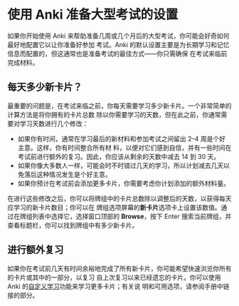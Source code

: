 # 使用 Anki 准备大型考试的设置

如果你开始使用 Anki 来帮助准备几周或几个月后的大型考试，你可能会好奇如何最好地配置它以让你准备好参加
考试。Anki 的默认设置主要是为长期学习和记忆信息而配置的，但这通常也是准备考试的最佳方式——你只需确保
在考试来临前完成材料。

## 每天多少新卡片？

最重要的问题是，在考试来临之前，你每天需要学习多少新卡片。一个非常简单的计算方法是将你拥有的卡片总数
除以你需要学习的天数，但在此之前，你通常需要对学习天数进行几个修改：

- 如果你有时间，通常在学习最后的新材料和参加考试之间留出 2–4 周是个好主意。这样，你有时间整合所有材
  料，以便对它们感到自信，并有一些时间在考试前进行额外的复习。因此，你应该从剩余的天数中减去 14 到
  30 天。
- 如果你像大多数人一样，可能会时不时错过几天的学习，所以计划减去几天以免落后这种情况发生是个好主意。
- 如果你预计在考试前会添加更多卡片，你需要考虑你计划添加的额外材料量。

在进行这些修改之后，你可以将牌组中的卡片总数除以调整后的天数，以获得每天应学习的新卡片数目；你可以在
牌组选项屏幕的**新卡片**选项卡上设置该数值。通过在牌组列表中选择它，选择窗口顶部的 **Browse**，按下
Enter 搜索当前牌组，并查看标题栏，你可以找到牌组中有多少新卡片。

## 进行额外复习

如果你在考试前几天有时间余裕地完成了所有新卡片，你可能希望快速浏览你所有的卡片或其中的一部分，以复习
自上次复习以来已经遗忘的卡片。你可以使用 Anki
的[自定义学习](https://open-spaced-repetition.github.io/anki-manual-zh-CN/filtered-decks.html#custom-study)功能来学习更多卡片；有关说
明和可用选项，请参阅手册中链接的部分。

